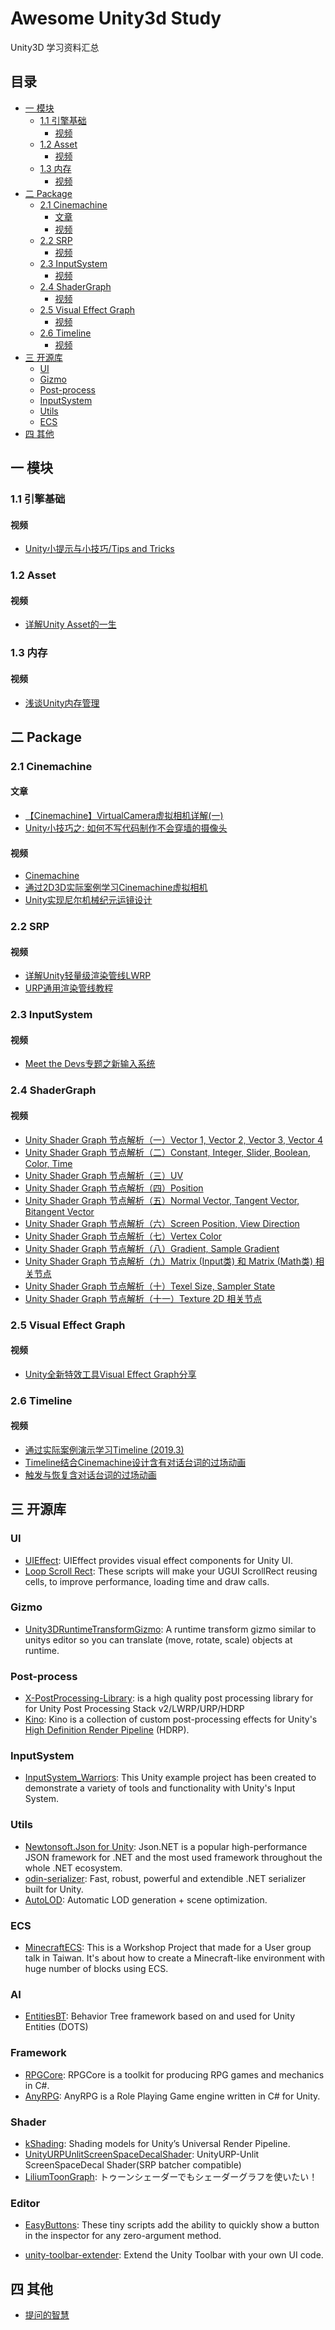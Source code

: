 # Awesome Unity3d Study

Unity3D 学习资料汇总

## 目录

* [一 模块](#一-模块)
   * [1.1 引擎基础](#11-引擎基础)
      * [视频](#视频)
   * [1.2 Asset](#12-asset)
      * [视频](#视频-1)
   * [1.3 内存](#13-内存)
      * [视频](#视频-2)
* [二 Package](#二-package)
   * [2.1 Cinemachine](#21-cinemachine)
      * [文章](#文章)
      * [视频](#视频-3)
   * [2.2 SRP](#22-srp)
      * [视频](#视频-4)
   * [2.3 InputSystem](#23-inputsystem)
      * [视频](#视频-5)
   * [2.4 ShaderGraph](#24-shadergraph)
      * [视频](#视频-6)
   * [2.5 Visual Effect Graph](#25-visual-effect-graph)
      * [视频](#视频-7)
   * [2.6 Timeline](#26-timeline)
      * [视频](#视频-8)
* [三 开源库](#三-开源库)
   * [UI](#ui)
   * [Gizmo](#gizmo)
   * [Post-process](#post-process)
   * [InputSystem](#inputsystem)
   * [Utils](#utils)
   * [ECS](#ecs)
* [四 其他](#四-其他)

## 一 模块

### 1.1 引擎基础

#### 视频

- [Unity小提示与小技巧/Tips and Tricks](https://www.bilibili.com/video/BV12p4y1S7EG)

### 1.2 Asset

#### 视频

- [详解Unity Asset的一生](https://www.bilibili.com/video/BV1Wv41167i2)

### 1.3 内存

#### 视频

- [浅谈Unity内存管理](https://www.bilibili.com/video/BV1aJ411t7N6)

## 二 Package

### 2.1 Cinemachine

#### 文章

- [【Cinemachine】VirtualCamera虚拟相机详解(一)](https://zhuanlan.zhihu.com/p/105925571)
- [Unity小技巧之: 如何不写代码制作不会穿墙的摄像头](https://www.bilibili.com/video/BV1Kt411Y71n)

#### 视频

- [Cinemachine](https://learn.unity.com/tutorial/cinemachine)
- [通过2D3D实际案例学习Cinemachine虚拟相机](https://www.bilibili.com/video/BV1oa4y1s7gg)
- [Unity实现尼尔机械纪元运镜设计](https://www.bilibili.com/video/av43069305)

### 2.2 SRP

#### 视频

- [详解Unity轻量级渲染管线LWRP](https://www.bilibili.com/video/BV1Ut411v7Ma)
- [URP通用渲染管线教程](https://www.bilibili.com/video/BV1Yh411X7kn)

### 2.3 InputSystem

#### 视频

- [Meet the Devs专题之新输入系统](https://www.bilibili.com/video/BV1Gt4y1X7s9)

### 2.4 ShaderGraph

#### 视频

- [Unity Shader Graph 节点解析（一）Vector 1, Vector 2, Vector 3, Vector 4](https://www.bilibili.com/video/BV1Q4411R74E)
- [Unity Shader Graph 节点解析（二）Constant, Integer, Slider, Boolean, Color, Time](https://www.bilibili.com/video/BV1u4411R7Dz)
- [Unity Shader Graph 节点解析（三）UV](https://www.bilibili.com/video/BV1v4411z7if)
- [Unity Shader Graph 节点解析（四）Position](https://www.bilibili.com/video/BV1Y4411m76K)
- [Unity Shader Graph 节点解析（五）Normal Vector, Tangent Vector, Bitangent Vector](https://www.bilibili.com/video/BV1uJ411K7Ak)
- [Unity Shader Graph 节点解析（六）Screen Position, View Direction](https://www.bilibili.com/video/BV1oE411Z7ae)
- [Unity Shader Graph 节点解析（七）Vertex Color](https://www.bilibili.com/video/BV1nE411C7Lw)
- [Unity Shader Graph 节点解析（八）Gradient, Sample Gradient](https://www.bilibili.com/video/BV1LE411h7iP)
- [Unity Shader Graph 节点解析（九）Matrix (Input类) 和 Matrix (Math类) 相关节点](https://www.bilibili.com/video/BV1FJ411d7HD)
- [Unity Shader Graph 节点解析（十）Texel Size, Sampler State](https://www.bilibili.com/video/BV1rJ411J7NU)
- [Unity Shader Graph 节点解析（十一）Texture 2D 相关节点](https://www.bilibili.com/video/BV137411f7kF)

### 2.5 Visual Effect Graph

#### 视频

- [Unity全新特效工具Visual Effect Graph分享](https://www.bilibili.com/video/BV1st411X7y7)

### 2.6 Timeline

#### 视频

- [通过实际案例演示学习Timeline (2019.3)](https://www.bilibili.com/video/BV1gt4y1Y7LY)
- [Timeline结合Cinemachine设计含有对话台词的过场动画](https://www.bilibili.com/video/BV11K4y1f7P4)
- [触发与恢复含对话台词的过场动画](https://www.bilibili.com/video/BV1EK4y177c9)

## 三 开源库

### UI

- [UIEffect](https://github.com/mob-sakai/UIEffect): UIEffect provides visual effect components for Unity UI.
- [Loop Scroll Rect](https://github.com/qiankanglai/LoopScrollRect): These scripts will make your UGUI ScrollRect reusing cells, to improve performance, loading time and draw calls.

### Gizmo

- [Unity3DRuntimeTransformGizmo](https://github.com/HiddenMonk/Unity3DRuntimeTransformGizmo): A runtime transform gizmo similar to unitys editor so you can translate (move, rotate, scale) objects at runtime.

### Post-process

- [X-PostProcessing-Library](https://github.com/QianMo/X-PostProcessing-Library): is a high quality post processing library for for Unity Post Processing Stack v2/LWRP/URP/HDRP
- [Kino](https://github.com/keijiro/Kino): Kino is a collection of custom post-processing effects for Unity's [High Definition Render Pipeline](https://docs.unity3d.com/Packages/com.unity.render-pipelines.high-definition@latest) (HDRP).

### InputSystem

- [InputSystem_Warriors](https://github.com/UnityTechnologies/InputSystem_Warriors): This Unity example project has been created to demonstrate a variety of tools and functionality with Unity's Input System.

### Utils

- [Newtonsoft.Json for Unity](https://github.com/jilleJr/Newtonsoft.Json-for-Unity): Json.NET is a popular high-performance JSON framework for .NET and the most used framework throughout the whole .NET ecosystem.
- [odin-serializer](https://github.com/TeamSirenix/odin-serializer): Fast, robust, powerful and extendible .NET serializer built for Unity.
- [AutoLOD](https://github.com/Unity-Technologies/AutoLOD): Automatic LOD generation + scene optimization.

### ECS

- [MinecraftECS](https://github.com/UnityTechnologies/MinecraftECS): This is a Workshop Project that made for a User group talk in Taiwan. It's about how to create a Minecraft-like environment with huge number of blocks using ECS.

### AI

- [EntitiesBT](https://github.com/quabug/EntitiesBT): Behavior Tree framework based on and used for Unity Entities (DOTS)

### Framework

- [RPGCore](https://github.com/Fydar/RPGCore): RPGCore is a toolkit for producing RPG games and mechanics in C#.
- [AnyRPG](https://github.com/michaelday008/AnyRPGAlphaCode): AnyRPG is a Role Playing Game engine written in C# for Unity.

### Shader

- [kShading](https://github.com/Kink3d/kShading): Shading models for Unity’s Universal Render Pipeline.
- [UnityURPUnlitScreenSpaceDecalShader](https://github.com/ColinLeung-NiloCat/UnityURPUnlitScreenSpaceDecalShader): UnityURP-Unlit ScreenSpaceDecal Shader(SRP batcher compatible)
- [LiliumToonGraph](https://github.com/you-ri/LiliumToonGraph): トゥーンシェーダーでもシェーダーグラフを使いたい！

### Editor

- [EasyButtons](https://github.com/madsbangh/EasyButtons): These tiny scripts add the ability to quickly show a button in the inspector for any zero-argument method.

- [unity-toolbar-extender](https://github.com/marijnz/unity-toolbar-extender): Extend the Unity Toolbar with your own UI code.

## 四 其他

- [提问的智慧](https://github.com/ryanhanwu/How-To-Ask-Questions-The-Smart-Way/blob/master/README-zh_CN.md)
